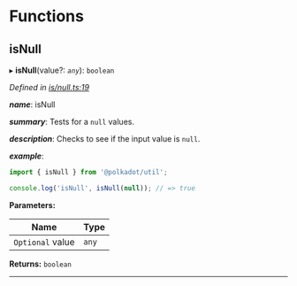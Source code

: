 

# Functions

<a id="isnull"></a>

##  isNull

▸ **isNull**(value?: *`any`*): `boolean`

*Defined in [is/null.ts:19](https://github.com/polkadot-js/common/blob/b9ac918/packages/util/src/is/null.ts#L19)*

*__name__*: isNull

*__summary__*: Tests for a `null` values.

*__description__*: Checks to see if the input value is `null`.

*__example__*:   

```javascript
import { isNull } from '@polkadot/util';

console.log('isNull', isNull(null)); // => true
```

**Parameters:**

| Name | Type |
| ------ | ------ |
| `Optional` value | `any` |

**Returns:** `boolean`

___

